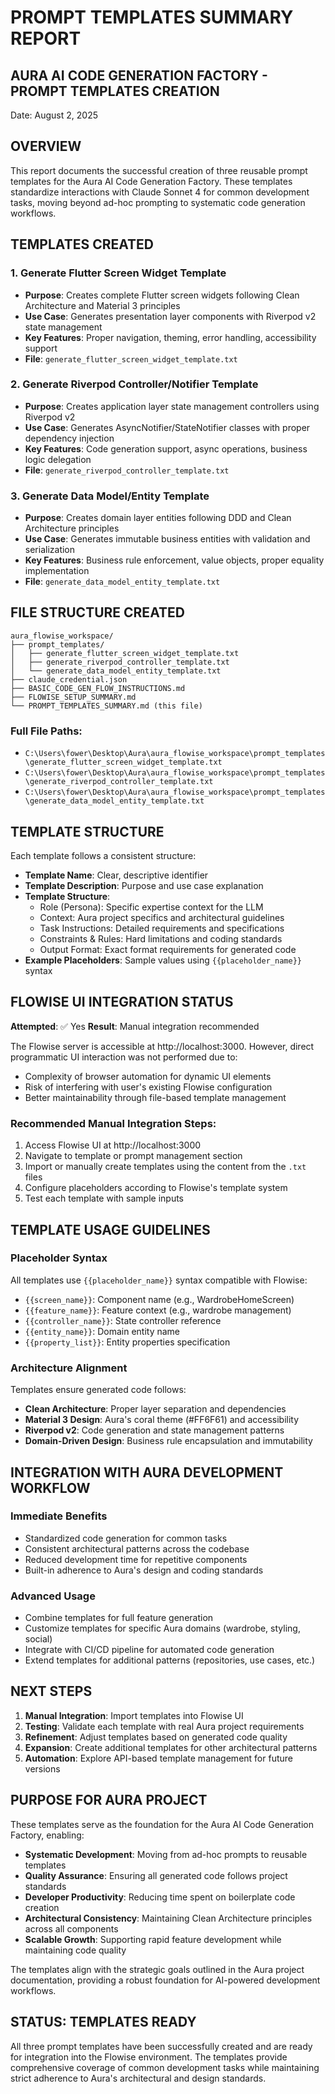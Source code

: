# PROMPT TEMPLATES SUMMARY REPORT

## AURA AI CODE GENERATION FACTORY - PROMPT TEMPLATES CREATION
Date: August 2, 2025

## OVERVIEW
This report documents the successful creation of three reusable prompt templates for the Aura AI Code Generation Factory. These templates standardize interactions with Claude Sonnet 4 for common development tasks, moving beyond ad-hoc prompting to systematic code generation workflows.

## TEMPLATES CREATED

### 1. Generate Flutter Screen Widget Template
- **Purpose**: Creates complete Flutter screen widgets following Clean Architecture and Material 3 principles
- **Use Case**: Generates presentation layer components with Riverpod v2 state management
- **Key Features**: Proper navigation, theming, error handling, accessibility support
- **File**: `generate_flutter_screen_widget_template.txt`

### 2. Generate Riverpod Controller/Notifier Template
- **Purpose**: Creates application layer state management controllers using Riverpod v2
- **Use Case**: Generates AsyncNotifier/StateNotifier classes with proper dependency injection
- **Key Features**: Code generation support, async operations, business logic delegation
- **File**: `generate_riverpod_controller_template.txt`

### 3. Generate Data Model/Entity Template
- **Purpose**: Creates domain layer entities following DDD and Clean Architecture principles
- **Use Case**: Generates immutable business entities with validation and serialization
- **Key Features**: Business rule enforcement, value objects, proper equality implementation
- **File**: `generate_data_model_entity_template.txt`

## FILE STRUCTURE CREATED

```
aura_flowise_workspace/
├── prompt_templates/
│   ├── generate_flutter_screen_widget_template.txt
│   ├── generate_riverpod_controller_template.txt
│   └── generate_data_model_entity_template.txt
├── claude_credential.json
├── BASIC_CODE_GEN_FLOW_INSTRUCTIONS.md
├── FLOWISE_SETUP_SUMMARY.md
└── PROMPT_TEMPLATES_SUMMARY.md (this file)
```

### Full File Paths:
- `C:\Users\fower\Desktop\Aura\aura_flowise_workspace\prompt_templates\generate_flutter_screen_widget_template.txt`
- `C:\Users\fower\Desktop\Aura\aura_flowise_workspace\prompt_templates\generate_riverpod_controller_template.txt`
- `C:\Users\fower\Desktop\Aura\aura_flowise_workspace\prompt_templates\generate_data_model_entity_template.txt`

## TEMPLATE STRUCTURE

Each template follows a consistent structure:
- **Template Name**: Clear, descriptive identifier
- **Template Description**: Purpose and use case explanation
- **Template Structure**: 
  - Role (Persona): Specific expertise context for the LLM
  - Context: Aura project specifics and architectural guidelines
  - Task Instructions: Detailed requirements and specifications
  - Constraints & Rules: Hard limitations and coding standards
  - Output Format: Exact format requirements for generated code
- **Example Placeholders**: Sample values using `{{placeholder_name}}` syntax

## FLOWISE UI INTEGRATION STATUS

**Attempted**: ✅ Yes
**Result**: Manual integration recommended

The Flowise server is accessible at http://localhost:3000. However, direct programmatic UI interaction was not performed due to:
- Complexity of browser automation for dynamic UI elements
- Risk of interfering with user's existing Flowise configuration
- Better maintainability through file-based template management

### Recommended Manual Integration Steps:
1. Access Flowise UI at http://localhost:3000
2. Navigate to template or prompt management section
3. Import or manually create templates using the content from the `.txt` files
4. Configure placeholders according to Flowise's template system
5. Test each template with sample inputs

## TEMPLATE USAGE GUIDELINES

### Placeholder Syntax
All templates use `{{placeholder_name}}` syntax compatible with Flowise:
- `{{screen_name}}`: Component name (e.g., WardrobeHomeScreen)
- `{{feature_name}}`: Feature context (e.g., wardrobe management)
- `{{controller_name}}`: State controller reference
- `{{entity_name}}`: Domain entity name
- `{{property_list}}`: Entity properties specification

### Architecture Alignment
Templates ensure generated code follows:
- **Clean Architecture**: Proper layer separation and dependencies
- **Material 3 Design**: Aura's coral theme (#FF6F61) and accessibility
- **Riverpod v2**: Code generation and state management patterns
- **Domain-Driven Design**: Business rule encapsulation and immutability

## INTEGRATION WITH AURA DEVELOPMENT WORKFLOW

### Immediate Benefits
- Standardized code generation for common tasks
- Consistent architectural patterns across the codebase
- Reduced development time for repetitive components
- Built-in adherence to Aura's design and coding standards

### Advanced Usage
- Combine templates for full feature generation
- Customize templates for specific Aura domains (wardrobe, styling, social)
- Integrate with CI/CD pipeline for automated code generation
- Extend templates for additional patterns (repositories, use cases, etc.)

## NEXT STEPS

1. **Manual Integration**: Import templates into Flowise UI
2. **Testing**: Validate each template with real Aura project requirements
3. **Refinement**: Adjust templates based on generated code quality
4. **Expansion**: Create additional templates for other architectural patterns
5. **Automation**: Explore API-based template management for future versions

## PURPOSE FOR AURA PROJECT

These templates serve as the foundation for the Aura AI Code Generation Factory, enabling:
- **Systematic Development**: Moving from ad-hoc prompts to reusable templates
- **Quality Assurance**: Ensuring all generated code follows project standards
- **Developer Productivity**: Reducing time spent on boilerplate code creation
- **Architectural Consistency**: Maintaining Clean Architecture principles across all components
- **Scalable Growth**: Supporting rapid feature development while maintaining code quality

The templates align with the strategic goals outlined in the Aura project documentation, providing a robust foundation for AI-powered development workflows.

## STATUS: TEMPLATES READY
All three prompt templates have been successfully created and are ready for integration into the Flowise environment. The templates provide comprehensive coverage of common development tasks while maintaining strict adherence to Aura's architectural and design standards.
